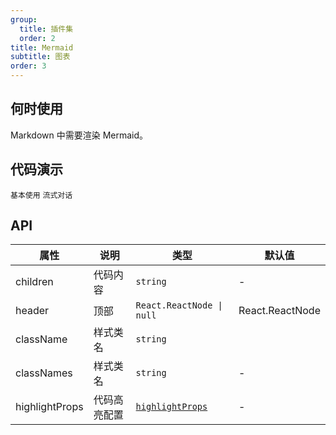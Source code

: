 ```yaml
---
group:
  title: 插件集
  order: 2
title: Mermaid
subtitle: 图表
order: 3
---
```


## 何时使用

Markdown 中需要渲染 Mermaid。

## 代码演示

<!-- prettier-ignore -->
<code src="./demo/supersets/Mermaid/basic.tsx">基本使用</code>
<code src="./demo/supersets/Mermaid/streaming.tsx">流式对话</code>

## API

<!-- prettier-ignore -->
| 属性 | 说明 | 类型 | 默认值 |
| --- | --- | --- | --- |
| children | 代码内容 | `string` | - |
| header | 顶部 | `React.ReactNode \| null` | React.ReactNode |
| className | 样式类名 | `string` | |
| classNames | 样式类名 | `string` | - |
| highlightProps | 代码高亮配置 | [`highlightProps`](https://github.com/react-syntax-highlighter/react-syntax-highlighter?tab=readme-ov-file#props) | - |
